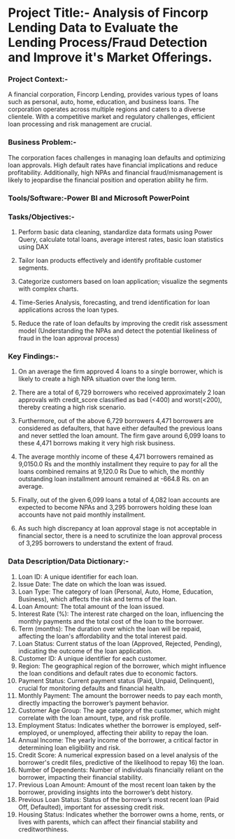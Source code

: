 # Project Title:- Analysis of Fincorp Lending Data to Evaluate the Lending Process/Fraud Detection and Improve it's Market Offerings. 

### Project Context:- 

A financial corporation, Fincorp Lending, provides various types of loans such as personal, auto, home, education, and business loans. The corporation operates across multiple regions and caters to a diverse clientele. With a competitive market and regulatory challenges, efficient loan processing and risk management are crucial. 

### Business Problem:-
 
The corporation faces challenges in managing loan defaults and optimizing loan approvals. High default rates have financial implications and reduce profitability. Additionally, high NPAs and financial fraud/mismanagement is likely to jeopardise the financial position and operation ability he firm. 

### Tools/Software:-Power BI and Microsoft PowerPoint

### Tasks/Objectives:-

1) Perform basic data cleaning, standardize data formats using Power Query, calculate total loans, average interest rates, basic loan statistics using DAX

2) Tailor loan products effectively and identify profitable customer segments.

3) Categorize customers based on loan application; visualize the segments with complex charts.

4) Time-Series Analysis, forecasting, and trend identification for loan applications across the loan types.

5) Reduce the rate of loan defaults by improving the credit risk assessment model (Understanding the NPAs and detect the potential likeliness of fraud in the loan approval process)

### Key Findings:- 

1) On an average the firm approved 4 loans to a single borrower, which is likely to create a high NPA situation over the long term.

2) There are a total of 6,729 borrowers who received approximately 2 loan approvals with credit_score classified as bad (<400) and worst(<200), thereby creating a high risk scenario.

3) Furthermore, out of the above 6,729 borrowers 4,471 borrowers are considered as defaulters, that have either defaulted the previous loans and never settled the loan amount. The firm gave around 6,099 loans to these 4,471 borrows making it very high risk business. 

4) The average monthly income of these 4,471 borrowers remained as 9,0150.0 Rs and the monthly installment they require to pay for all the loans combined remains at 9,120.0 Rs Due to which, the monthly outstanding loan installment amount remained at -664.8 Rs. on an average.

5) Finally, out of the given 6,099 loans a total of 4,082 loan accounts are expected to become NPAs and 3,295 borrowers holding these loan accounts have not paid monthly installment.

6) As such high discrepancy at loan approval stage is not acceptable in financial sector, there is a need to scrutinize the loan approval process of 3,295 borrowers to understand the extent of fraud.

### Data Description/Data Dictionary:- 

1) Loan ID: A unique identifier for each loan.
2) Issue Date: The date on which the loan was issued.
3) Loan Type: The category of loan (Personal, Auto, Home, Education, Business), which affects the risk and terms of the loan.
4) Loan Amount: The total amount of the loan issued.
5) Interest Rate (%): The interest rate charged on the loan, influencing the monthly payments and the total cost of the loan to the borrower.
6) Term (months): The duration over which the loan will be repaid, affecting the loan's affordability and the total interest paid.
7) Loan Status: Current status of the loan (Approved, Rejected, Pending), indicating the outcome of the loan application.
8) Customer ID: A unique identifier for each customer.
9) Region: The geographical region of the borrower, which might influence the loan conditions and default rates due to economic factors.
10) Payment Status: Current payment status (Paid, Unpaid, Delinquent), crucial for monitoring defaults and financial health.
11) Monthly Payment: The amount the borrower needs to pay each month, directly impacting the borrower’s payment behavior.
12) Customer Age Group: The age category of the customer, which might correlate with the loan amount, type, and risk profile.
13) Employment Status: Indicates whether the borrower is employed, self-employed, or unemployed, affecting their ability to repay the loan.
14) Annual Income: The yearly income of the borrower, a critical factor in determining loan eligibility and risk.
15) Credit Score: A numerical expression based on a level analysis of the borrower's credit files, predictive of the likelihood to repay 16) the loan.
17) Number of Dependents: Number of individuals financially reliant on the borrower, impacting their financial stability.
18) Previous Loan Amount: Amount of the most recent loan taken by the borrower, providing insights into the borrower’s debt history.
19) Previous Loan Status: Status of the borrower’s most recent loan (Paid Off, Defaulted), important for assessing credit risk.
20) Housing Status: Indicates whether the borrower owns a home, rents, or lives with parents, which can affect their financial stability and creditworthiness. 
